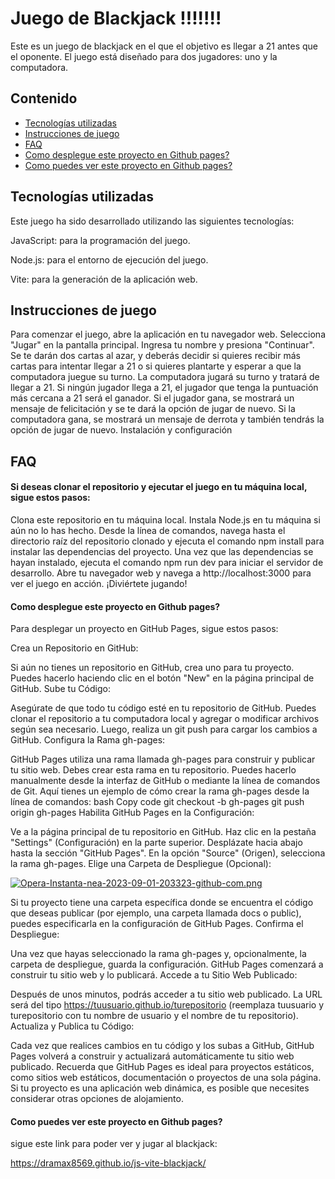 # Juego de Blackjack !!!!!!!

Este es un juego de blackjack en el que el objetivo es llegar a 21 antes que el oponente. El juego está diseñado para dos jugadores: uno y la computadora.



## Contenido

 - [Tecnologías utilizadas](https://awesomeopensource.com/project/elangosundar/awesome-README-templates)
 - [Instrucciones de juego](https://github.com/matiassingers/awesome-readme)
 - [FAQ](https://bulldogjob.com/news/449-how-to-write-a-good-readme-for-your-github-project)
 - [Como desplegue este proyecto en Github pages?](https://bulldogjob.com/news/449-how-to-write-a-good-readme-for-your-github-project)
 - [Como puedes ver este proyecto en Github pages?](https://bulldogjob.com/news/449-how-to-write-a-good-readme-for-your-github-project)


## Tecnologías utilizadas

Este juego ha sido desarrollado utilizando las siguientes tecnologías:

JavaScript: para la programación del juego.

Node.js: para el entorno de ejecución del juego.

Vite: para la generación de la aplicación web.

## Instrucciones de juego
Para comenzar el juego, abre la aplicación en tu navegador web.
Selecciona "Jugar" en la pantalla principal.
Ingresa tu nombre y presiona "Continuar".
Se te darán dos cartas al azar, y deberás decidir si quieres recibir más cartas para intentar llegar a 21 o si quieres plantarte y esperar a que la computadora juegue su turno.
La computadora jugará su turno y tratará de llegar a 21.
Si ningún jugador llega a 21, el jugador que tenga la puntuación más cercana a 21 será el ganador.
Si el jugador gana, se mostrará un mensaje de felicitación y se te dará la opción de jugar de nuevo. Si la computadora gana, se mostrará un mensaje de derrota y también tendrás la opción de jugar de nuevo.
Instalación y configuración




## FAQ

#### Si deseas clonar el repositorio y ejecutar el juego en tu máquina local, sigue estos pasos:

Clona este repositorio en tu máquina local.
Instala Node.js en tu máquina si aún no lo has hecho.
Desde la línea de comandos, navega hasta el directorio raíz del repositorio clonado y ejecuta el comando npm install para instalar las dependencias del proyecto.
Una vez que las dependencias se hayan instalado, ejecuta el comando npm run dev para iniciar el servidor de desarrollo.
Abre tu navegador web y navega a http://localhost:3000 para ver el juego en acción.
¡Diviértete jugando!

#### Como desplegue este proyecto en Github pages?

Para desplegar un proyecto en GitHub Pages, sigue estos pasos:

Crea un Repositorio en GitHub:

Si aún no tienes un repositorio en GitHub, crea uno para tu proyecto. Puedes hacerlo haciendo clic en el botón "New" en la página principal de GitHub.
Sube tu Código:

Asegúrate de que todo tu código esté en tu repositorio de GitHub. Puedes clonar el repositorio a tu computadora local y agregar o modificar archivos según sea necesario. Luego, realiza un git push para cargar los cambios a GitHub.
Configura la Rama gh-pages:

GitHub Pages utiliza una rama llamada gh-pages para construir y publicar tu sitio web. Debes crear esta rama en tu repositorio. Puedes hacerlo manualmente desde la interfaz de GitHub o mediante la línea de comandos de Git. Aquí tienes un ejemplo de cómo crear la rama gh-pages desde la línea de comandos:
bash
Copy code
git checkout -b gh-pages
git push origin gh-pages
Habilita GitHub Pages en la Configuración:

Ve a la página principal de tu repositorio en GitHub.
Haz clic en la pestaña "Settings" (Configuración) en la parte superior.
Desplázate hacia abajo hasta la sección "GitHub Pages".
En la opción "Source" (Origen), selecciona la rama gh-pages.
Elige una Carpeta de Despliegue (Opcional):

[![Opera-Instanta-nea-2023-09-01-203323-github-com.png](https://i.postimg.cc/W1hymmkP/Opera-Instanta-nea-2023-09-01-203323-github-com.png)](https://postimg.cc/sMCKshmn)

Si tu proyecto tiene una carpeta específica donde se encuentra el código que deseas publicar (por ejemplo, una carpeta llamada docs o public), puedes especificarla en la configuración de GitHub Pages.
Confirma el Despliegue:

Una vez que hayas seleccionado la rama gh-pages y, opcionalmente, la carpeta de despliegue, guarda la configuración. GitHub Pages comenzará a construir tu sitio web y lo publicará.
Accede a tu Sitio Web Publicado:

Después de unos minutos, podrás acceder a tu sitio web publicado. La URL será del tipo https://tuusuario.github.io/turepositorio (reemplaza tuusuario y turepositorio con tu nombre de usuario y el nombre de tu repositorio).
Actualiza y Publica tu Código:

Cada vez que realices cambios en tu código y los subas a GitHub, GitHub Pages volverá a construir y actualizará automáticamente tu sitio web publicado.
Recuerda que GitHub Pages es ideal para proyectos estáticos, como sitios web estáticos, documentación o proyectos de una sola página. Si tu proyecto es una aplicación web dinámica, es posible que necesites considerar otras opciones de alojamiento.

#### Como puedes ver este proyecto en Github pages?

sigue este link para poder ver y jugar al blackjack:

https://dramax8569.github.io/js-vite-blackjack/
